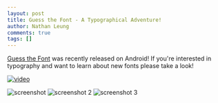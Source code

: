 ```yaml
---
layout: post
title: Guess the Font - A Typographical Adventure!
author: Nathan Leung
comments: true
tags: []
---
```


[Guess the Font](https://play.google.com/store/apps/details?id=com.ionicframework.fontsapp826251) was recently released on Android!
If you're interested in typography and want to learn about new fonts please take a look!

[![video](https://img.youtube.com/vi/QKviTH_X8B8/0.jpg)](https://www.youtube.com/watch?v=QKviTH_X8B8)

![screenshot](https://lh3.googleusercontent.com/J2cToh2nL484XtodDiCD1Bsad-AWarjntdtfXJzmVJ39fYsp7SPmg18xfnZGDoKwGW8=h310-rw)
![screenshot 2](https://lh3.googleusercontent.com/BKjv8JD6n0x_C4YFbGeHgaIAsc9UkdXa5iLjuoe9QotYl3MyjlA7vH42Qbn4UZkfDWA=h310-rw)
![screenshot 3](https://lh3.googleusercontent.com/p2scRcrB3q4DdzP3SNtoiRQIUg9sjMALssn-q13Z5B2sWpvNFnbBTD8sWsed4jQ6tFs=h310-rw)
